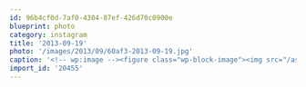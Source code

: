 ```yaml
---
id: 96b4cf0d-7af0-4304-87ef-426d70c0900e
blueprint: photo
category: instagram
title: '2013-09-19'
photo: '/images/2013/09/60af3-2013-09-19.jpg'
caption: '<!-- wp:image --><figure class="wp-block-image"><img src="/assets/images/2013/09/60af3-2013-09-19.jpg" /></figure><!-- /wp:image --><!-- wp:paragraph --><p>#geekbeers with @oddroot @bobjim and @gunsinger at @MissionTapClub</p><!-- /wp:paragraph -->'
import_id: '20455'
---
```

